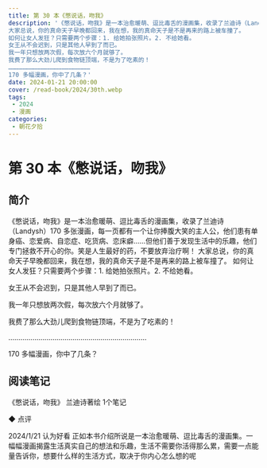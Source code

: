 ```yaml
---
title: 第 30 本《憋说话，吻我》
description: '《憋说话，吻我》是一本治愈暖萌、逗比毒舌的漫画集，收录了兰迪诗（Landysh）170 多张漫画，每一页都有一个让你捧腹大笑的主人公，他们患有单身癌、恋爱病、自恋症、吃货病、恋床癖……但他们善于发现生活中的乐趣，他们专门拯救不开心的你。笑是人生最好的药，不要放弃治疗啊！
大家总说，你的真命天子早晚都回来，我在想，我的真命天子是不是再来的路上被车撞了。
如何让女人发狂？只需要两个步骤：1. 给她拍张照片。2. 不给她看。
女王从不会迟到，只是其他人早到了而已。
我一年只想放两次假，每次放六个月就够了。
我费了那么大劲儿爬到食物链顶端，不是为了吃素的！
……………………………………………………………
170 多幅漫画，你中了几条？'
date: 2024-01-21 20:00:00
cover: /read-book/2024/30th.webp
tags:
 - 2024
 - 漫画
categories:
 - 朝花夕拾
---
```

# 第 30 本《憋说话，吻我》

## 简介
《憋说话，吻我》是一本治愈暖萌、逗比毒舌的漫画集，收录了兰迪诗（Landysh）170 多张漫画，每一页都有一个让你捧腹大笑的主人公，他们患有单身癌、恋爱病、自恋症、吃货病、恋床癖……但他们善于发现生活中的乐趣，他们专门拯救不开心的你。笑是人生最好的药，不要放弃治疗啊！
大家总说，你的真命天子早晚都回来，我在想，我的真命天子是不是再来的路上被车撞了。
如何让女人发狂？只需要两个步骤：1. 给她拍张照片。2. 不给她看。

女王从不会迟到，只是其他人早到了而已。

我一年只想放两次假，每次放六个月就够了。

我费了那么大劲儿爬到食物链顶端，不是为了吃素的！

……………………………………………………………

170 多幅漫画，你中了几条？

## 阅读笔记
《憋说话，吻我》
兰迪诗著绘
1个笔记

◆  点评

2024/1/21 认为好看
正如本书介绍所说是一本治愈暖萌、逗比毒舌的漫画集。一幅幅漫画揭露生活真实自己的想法和乐趣，生活不需要你活得那么累，需要一点能量告诉你，想要什么样的生活方式，取决于你内心怎么想的呢
